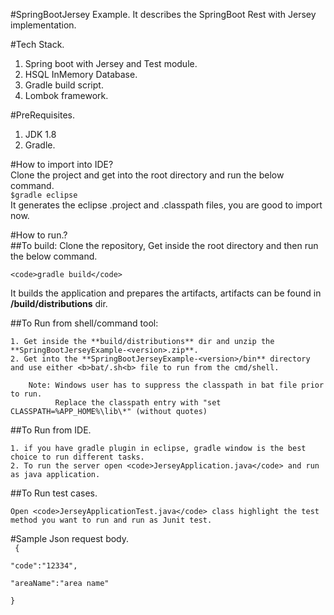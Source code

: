 #SpringBootJersey Example.
  It describes the SpringBoot Rest with Jersey implementation.  
  
#Tech Stack.
  1. Spring boot with Jersey and Test module.  
  2. HSQL InMemory Database.  
  3. Gradle build script.  
  4. Lombok framework.  
  
#PreRequisites.  
  1. JDK 1.8
  2. Gradle.
  
#How to import into IDE?  
 Clone the project and get into the root directory and run the below command.  
  <code>$gradle eclipse</code>  
 It generates the eclipse .project and .classpath files, you are good to import now.  
 
#How to run.?  
##To build: Clone the repository, Get inside the root directory and then run the below command.  

    <code>gradle build</code>  

  It builds the application and prepares the artifacts, artifacts can be found in **/build/distributions** dir.  
  
##To Run from shell/command tool: 
  
    1. Get inside the **build/distributions** dir and unzip the **SpringBootJerseyExample-<version>.zip**.  
    2. Get into the **SpringBootJerseyExample-<version>/bin** directory and use either <b>bat/.sh<b> file to run from the cmd/shell.  
     
        Note: Windows user has to suppress the classpath in bat file prior to run.
              Replace the classpath entry with "set CLASSPATH=%APP_HOME%\lib\*" (without quotes)
         
##To Run from IDE.  
  
    1. if you have gradle plugin in eclipse, gradle window is the best choice to run different tasks.  
    2. To run the server open <code>JerseyApplication.java</code> and run as java application.  
    
##To Run test cases.  
  
    Open <code>JerseyApplicationTest.java</code> class highlight the test method you want to run and run as Junit test.  
    
  
#Sample Json request body.  
  <code>
  {  
      "code":"12334",  
      "areaName":"area name"  
  }
  </code>
  
  
